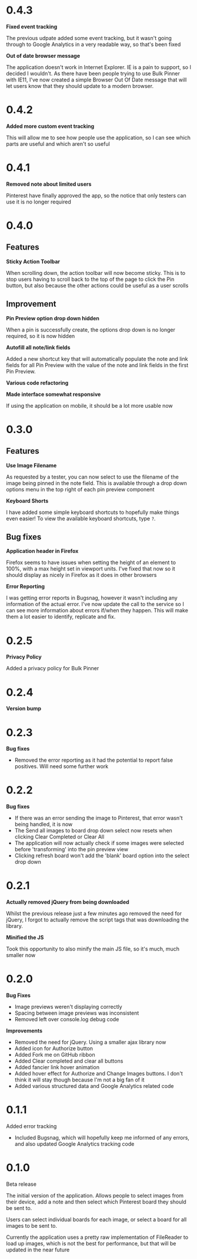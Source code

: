 # 0.4.3

**Fixed event tracking**

The previous udpate added some event tracking, but it wasn't going through to Google Analytics in a very readable way,
so that's been fixed

**Out of date browser message**

The application doesn't work in Internet Explorer. IE is a pain to support, so I decided I wouldn't. As there have been
people trying to use Bulk Pinner with IE11, I've now created a simple Browser Out Of Date message that will let users
know that they should update to a modern browser.

# 0.4.2

**Added more custom event tracking**

This will allow me to see how people use the application, so I can see which parts are useful and which aren't so useful

# 0.4.1

**Removed note about limited users**

Pinterest have finally approved the app, so the notice that only testers can use it is no longer required

# 0.4.0

## Features

**Sticky Action Toolbar**

When scrolling down, the action toolbar will now become sticky. This is to stop users having to scroll back to the top
of the page to click the Pin button, but also because the other actions could be useful as a user scrolls

## Improvement

**Pin Preview option drop down hidden**

When a pin is successfully create, the options drop down is no longer required, so it is now hidden

**Autofill all note/link fields**

Added a new shortcut key that will automatically populate the note and link fields for all Pin Preview with the value
of the note and link fields in the first Pin Preview.

**Various code refactoring**

**Made interface somewhat responsive**

If using the application on mobile, it should be a lot more usable now

# 0.3.0

## Features

**Use Image Filename**

As requested by a tester, you can now select to use the filename of the image being pinned in the note field. This is
available through a drop down options menu in the top right of each pin preview component

**Keyboard Shorts**

I have added some simple keyboard shortcuts to hopefully make things even easier! To view the available keyboard shortcuts,
type `?`.

## Bug fixes

**Application header in Firefox**

Firefox seems to have issues when setting the height of an element to 100%, with a max height set in viewport units.
I've fixed that now so it should display as nicely in Firefox as it does in other browsers

**Error Reporting**

I was getting error reports in Bugsnag, however it wasn't including any information of the actual error.
I've now update the call to the service so I can see more information about errors if/when they happen. This will make
them a lot easier to identify, replicate and fix.

# 0.2.5

**Privacy Policy**

Added a privacy policy for Bulk Pinner 

# 0.2.4

**Version bump**

# 0.2.3

**Bug fixes**

* Removed the error reporting as it had the potential to report false positives. Will need some further work

# 0.2.2

**Bug fixes**

* If there was an error sending the image to Pinterest, that error wasn't being handled, it is now
* The Send all images to board drop down select now resets when clicking Clear Completed or Clear All
* The application will now actually check if some images were selected before 'transforming' into the pin preview view
* Clicking refresh board won't add the 'blank' board option into the select drop down

# 0.2.1

**Actually removed jQuery from being downloaded**

Whilst the previous release just a few minutes ago removed the need for jQuery, I forgot to actually
remove the script tags that was downloading the library.

**Minified the JS**

Took this opportunity to also minify the main JS file, so it's much, much smaller now

# 0.2.0

**Bug Fixes**

* Image previews weren't displaying correctly
* Spacing between image previews was inconsistent
* Removed left over console.log debug code

**Improvements**

* Removed the need for jQuery. Using a smaller ajax library now
* Added icon for Authorize button
* Added Fork me on GitHub ribbon
* Added Clear completed and clear all buttons
* Added fancier link hover animation
* Added hover effect for Authorize and Change Images buttons. I don't think it will stay though because I'm not a big fan of it
* Added various structured data and Google Analytics related code

# 0.1.1

Added error tracking

* Included Bugsnag, which will hopefully keep me informed of any errors, and also updated Google Analytics tracking code

# 0.1.0

Beta release

The initial version of the application. Allows people to select images from their device, add a note and then select which Pinterest board they should be sent to.

Users can select individual boards for each image, or select a board for all images to be sent to.

Currently the application uses a pretty raw implementation of FileReader to load up images, which is not the best for
performance, but that will be updated in the near future
